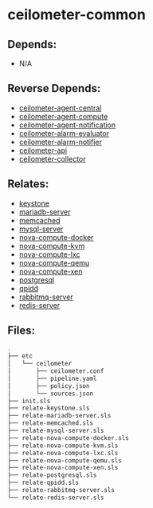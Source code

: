 # ceilometer-common

## Depends:

  -  N/A

## Reverse Depends:

  -  [ceilometer-agent-central](/salt/ceilometer-agent-central)
  -  [ceilometer-agent-compute](/salt/ceilometer-agent-compute)
  -  [ceilometer-agent-notification](/salt/ceilometer-agent-notification)
  -  [ceilometer-alarm-evaluator](/salt/ceilometer-alarm-evaluator)
  -  [ceilometer-alarm-notifier](/salt/ceilometer-alarm-notifier)
  -  [ceilometer-api](/salt/ceilometer-api)
  -  [ceilometer-collector](/salt/ceilometer-collector)

## Relates:

  -  [keystone](/salt/keystone)
  -  [mariadb-server](/salt/mariadb-server)
  -  [memcached](/salt/memcached)
  -  [mysql-server](/salt/mysql-server)
  -  [nova-compute-docker](/salt/nova-compute-docker)
  -  [nova-compute-kvm](/salt/nova-compute-kvm)
  -  [nova-compute-lxc](/salt/nova-compute-lxc)
  -  [nova-compute-qemu](/salt/nova-compute-qemu)
  -  [nova-compute-xen](/salt/nova-compute-xen)
  -  [postgresql](/salt/postgresql)
  -  [qpidd](/salt/qpidd)
  -  [rabbitmq-server](/salt/rabbitmq-server)
  -  [redis-server](/salt/redis-server)

## Files:

```bash
.
├── etc
│   └── ceilometer
│       ├── ceilometer.conf
│       ├── pipeline.yaml
│       ├── policy.json
│       └── sources.json
├── init.sls
├── relate-keystone.sls
├── relate-mariadb-server.sls
├── relate-memcached.sls
├── relate-mysql-server.sls
├── relate-nova-compute-docker.sls
├── relate-nova-compute-kvm.sls
├── relate-nova-compute-lxc.sls
├── relate-nova-compute-qemu.sls
├── relate-nova-compute-xen.sls
├── relate-postgresql.sls
├── relate-qpidd.sls
├── relate-rabbitmq-server.sls
└── relate-redis-server.sls
```
